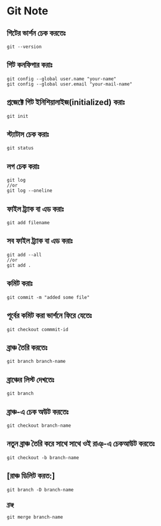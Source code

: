 # Git Note


## গিটের ভার্শন চেক করতেঃ

```text
git --version
```

## গিট কনফিগার করাঃ

```text
git config --global user.name "your-name"
git config --global user.email "your-mail-name"
```

## প্রজেক্টে গিট ইনিশিয়ালাইজ\(initialized\) করাঃ

```text
git init
```

## স্ট্যাটাস চেক করাঃ

```text
git status
```

## লগ চেক করাঃ

```text
git log
//or 
git log --oneline
```

## ফাইল ট্র্যাক বা এড করাঃ

```text
git add filename
```

## সব ফাইল ট্র্যাক বা এড করাঃ

```text
git add --all
//or
git add .
```

## কমিট করাঃ

```text
git commit -m "added some file"
```

## পূর্বের কমিট করা ভার্শনে ফিরে যেতেঃ

```text
git checkout commmit-id
```

## ব্রাঞ্চ তৈরি করতেঃ

```text
git branch branch-name
```

## ব্রাঞ্চের লিস্ট দেখতেঃ

```text
git branch
```

## ব্রাঞ্চ-এ চেক অউট করতেঃ

```text
git checkout branch-name
```

## নতুন ব্রাঞ্চ তৈরি করে সাথে সাথে ওই রাঞ্-এ  চেকআউট করতেঃ

```text
git checkout -b branch-name
```

## \[রাঞ্চ ডিলিট করত:\] <a id="to-delete-branch"></a>

```text
git branch -D branch-name
```

### ব্রাঞ্ছ

```text
git merge branch-name
```

